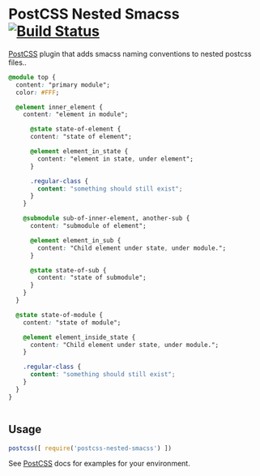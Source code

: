 # PostCSS Nested Smacss [![Build Status][ci-img]][ci]

[PostCSS] plugin that adds smacss naming conventions to nested postcss files..

[PostCSS]: https://github.com/postcss/postcss
[ci-img]:  https://travis-ci.org/snide/postcss-nested-smacss.svg
[ci]:      https://travis-ci.org/snide/postcss-nested-smacss

```css
@module top {
  content: "primary module";
  color: #FFF;

  @element inner_element {
    content: "element in module";

      @state state-of-element {
      content: "state of element";

      @element element_in_state {
        content: "element in state, under element";
      }

      .regular-class {
        content: "something should still exist";
      }
    }

    @submodule sub-of-inner-element, another-sub {
      content: "submodule of element";

      @element element_in_sub {
        content: "Child element under state, under module.";
      }

      @state state-of-sub {
        content: "state of submodule";
      }
    }
  }

  @state state-of-module {
    content: "state of module";

    @element element_inside_state {
      content: "Child element under state, under module.";
    }

    .regular-class {
      content: "something should still exist";
    }
  }
}
```

```css
```

## Usage

```js
postcss([ require('postcss-nested-smacss') ])
```

See [PostCSS] docs for examples for your environment.
